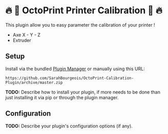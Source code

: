 # :fire: :octopus:  OctoPrint Printer Calibration :octopus: :fire: 

This plugin allow you to easy parameter the calibration of your printer !
 - Axe X - Y - Z
 - Extruder

## Setup

Install via the bundled [Plugin Manager](https://docs.octoprint.org/en/master/bundledplugins/pluginmanager.html)
or manually using this URL:

    https://github.com/SarahBourgeois/OctoPrint-Calibration-Plugin/archive/master.zip

**TODO:** Describe how to install your plugin, if more needs to be done than just installing it via pip or through
the plugin manager.

## Configuration

**TODO:** Describe your plugin's configuration options (if any).


